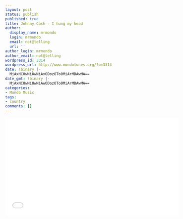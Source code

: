 ```yaml
---
layout: post
status: publish
published: true
title: Johnny Cash - I hung my head
author:
  display_name: mrmondo
  login: mrmondo
  email: not@telling
  url: ''
author_login: mrmondo
author_email: not@telling
wordpress_id: 3314
wordpress_url: http://www.mondotunes.org/?p=3314
date: !binary |-
  MjAxNC0wNi0wNiAxODozOTo0MiArMDAwMA==
date_gmt: !binary |-
  MjAxNC0wNi0wNiAwODozOTo0MiArMDAwMA==
categories:
- Mondo Music
tags:
- country
comments: []
---
```

<iframe width="560" height="315" src="//www.youtube.com/embed/1cvMy5tATjM" frameborder="0"> </iframe>
